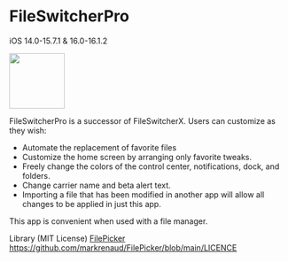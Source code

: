 # FileSwitcherPro
iOS 14.0-15.7.1 & 16.0-16.1.2

<img src="https://user-images.githubusercontent.com/121408851/215506331-a7fe85f7-7f20-4711-8b7b-54f95e31bbe7.jpg" width="100px" />

FileSwitcherPro is a successor of FileSwitcherX.
Users can customize as they wish:
- Automate the replacement of favorite files
- Customize the home screen by arranging only favorite tweaks.
- Freely change the colors of the control center, notifications, dock, and folders.
- Change carrier name and beta alert text.
- Importing a file that has been modified in another app will allow all changes to be applied in just this app.

This app is convenient when used with a file manager.

Library (MIT License)
[FilePicker](https://github.com/markrenaud/FilePicker)
https://github.com/markrenaud/FilePicker/blob/main/LICENCE
